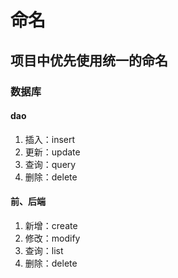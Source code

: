 # 命名

## 项目中优先使用统一的命名

### 数据库

#### dao

1. 插入：insert
2. 更新：update
3. 查询：query
4. 删除：delete

#### 前、后端

1. 新增：create
2. 修改：modify
3. 查询：list
4. 删除：delete

